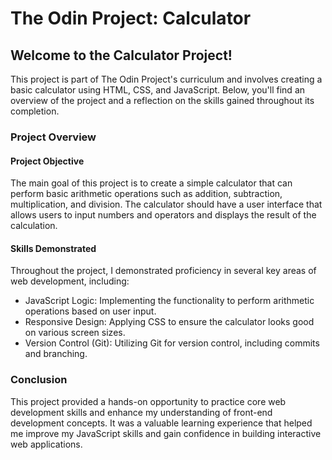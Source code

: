 # The Odin Project: Calculator

## Welcome to the Calculator Project!

This project is part of The Odin Project's curriculum and involves creating a basic calculator using HTML, CSS, and JavaScript. Below, you'll find an overview of the project and a reflection on the skills gained throughout its completion.

### Project Overview

#### Project Objective

The main goal of this project is to create a simple calculator that can perform basic arithmetic operations such as addition, subtraction, multiplication, and division. The calculator should have a user interface that allows users to input numbers and operators and displays the result of the calculation.

#### Skills Demonstrated

Throughout the project, I demonstrated proficiency in several key areas of web development, including:

- JavaScript Logic: Implementing the functionality to perform arithmetic operations based on user input.
- Responsive Design: Applying CSS to ensure the calculator looks good on various screen sizes.
- Version Control (Git): Utilizing Git for version control, including commits and branching.

### Conclusion

This project provided a hands-on opportunity to practice core web development skills and enhance my understanding of front-end development concepts. It was a valuable learning experience that helped me improve my JavaScript skills and gain confidence in building interactive web applications.
